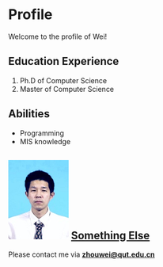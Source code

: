 # Profile
Welcome to the profile of Wei!
## Education Experience
1. Ph.D of Computer Science
2. Master of Computer Science

## Abilities
- Programming
- MIS knowledge

![My Photo](/wei.jpg)
[Something Else](/welcome.md)
--------------------------------------------------
Please contact me via **zhouwei@qut.edu.cn**
